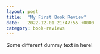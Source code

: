```yaml
---
layout: post
title:  "My First Book Review"
date:   2022-12-01 21:47:55 +0000
category: book-reviews
---
```


Some different dummy text in here!
